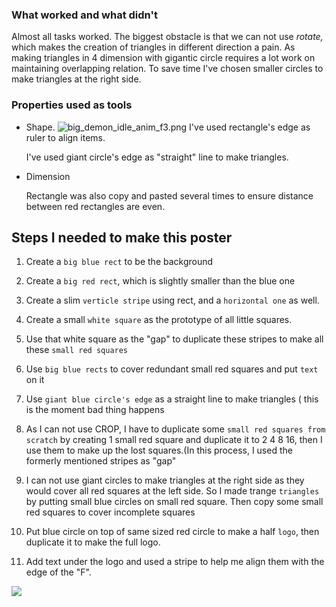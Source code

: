 ### What worked and what didn't

Almost all tasks worked. The biggest obstacle is that we can not use _rotate,_ which makes the creation of triangles in different direction a pain. As making triangles in 4 dimension with gigantic circle requires a lot work on maintaining overlapping relation. To save time I've chosen smaller circles to make triangles at the right side.

### Properties used as tools

- Shape.
  ![big_demon_idle_anim_f3.png](https://i.loli.net/2019/11/27/4G8xSjLXlTtBvuq.png)
  I've used rectangle's edge as ruler to align items.

  I've used giant circle's edge as "straight" line to make triangles.

- Dimension

  Rectangle was also copy and pasted several times to ensure distance between red rectangles are even.

## Steps I needed to make this poster

1. Create a `big blue rect` to be the background
2. Create a `big red rect`, which is slightly smaller than the blue one
3. Create a slim `verticle stripe` using rect, and a `horizontal one` as well.
4. Create a small `white square` as the prototype of all little squares.
5. Use that white square as the "gap" to duplicate these stripes to make all these `small red squares`

   [](https://www.notion.so/717819b5701f405b80f81737e3b21c8d#98eae9d73199437da9b0fdcac2340ded)

6. Use `big blue rects` to cover redundant small red squares and put `text` on it

   [](https://www.notion.so/717819b5701f405b80f81737e3b21c8d#ee8e72db266e4c81be1a7895dd164a68)

7. Use `giant blue circle's edge` as a straight line to make triangles ( this is the moment bad thing happens

   [](https://www.notion.so/717819b5701f405b80f81737e3b21c8d#55d74bda505b4df3910a5a19cff8ef29)

8. As I can not use CROP, I have to duplicate some `small red squares from scratch` by creating 1 small red square and duplicate it to 2 4 8 16, then I use them to make up the lost squares.(In this process, I used the formerly mentioned stripes as "gap"
9. I can not use giant circles to make triangles at the right side as they would cover all red squares at the left side. So I made trange `triangles` by putting small blue circles on small red square. Then copy some small red squares to cover incomplete squares

   [](https://www.notion.so/717819b5701f405b80f81737e3b21c8d#a58a3678c0b44fa697a2d6d7e256065e)

10. Put blue circle on top of same sized red circle to make a half `logo`, then duplicate it to make the full logo.
11. Add text under the logo and used a stripe to help me align them with the edge of the "F".

![](https://s3.us-west-2.amazonaws.com/secure.notion-static.com/b5c80634-588c-48ea-98fe-2089bbcf23a4/Manipulating_Graphical_Objects.png?X-Amz-Algorithm=AWS4-HMAC-SHA256&X-Amz-Credential=ASIAT73L2G45IJ3BWPEL%2F20191126%2Fus-west-2%2Fs3%2Faws4_request&X-Amz-Date=20191126T160435Z&X-Amz-Expires=86400&X-Amz-Security-Token=IQoJb3JpZ2luX2VjED0aCXVzLXdlc3QtMiJGMEQCIA9taAUkECKaEET1D8ASsYCZnUZTeeBgBsMA%2BZaqZzQkAiBxDqhZXO9K9nT3OZoWwCP7jAROguEUuYLuvO7tK86PUSrSAgh2EAAaDDI3NDU2NzE0OTM3MCIMW8K8g%2BM8Ld4f%2FO6IKq8COBkGqRTL7uftV%2FqrLFZq8hBY3YDv9xg9lwg0S5KstnwUlpQ6pettw4G7Q2CWi9WnFNjGCt9KYJRy0LCmWIExr32DZn7MrKqTKiDovk%2BvNTSgO3AlmV8xS20RzUqXPgelECvax%2Fees08d3NEPJdm%2FE8alQp5fhaWWMv%2BTZGWeIjXelTh9P%2BW7rrjru9IZ1zSQ7tV8LkZNsC%2Fy03E8t6dN6s5wGRfJfdmkkErXsdVWNdvVwUHAl6FE%2BMrtSm0AR1Gn%2F6rCW%2BD%2BEHXkqMKDaX9%2BZhkxlJjvQlWSepvDoumLJLJQcD7%2BjbhmsnZrTnv7oULp3lL9WZ%2BMU16HRDsanuBmm8vMEBLgK84nJoJ1Uhr5HZpyL0QgRThh7lXYQ3jdSepc7gdQtHJvc7g6yAKg%2BNvlMPm99O4FOs4Co%2FCTNHdvq8%2BQiHQ7g16684BzYcOjLPpTboXv%2FDaBZTaWUpXfU8zwJKmFv4CMJ4BohRBP5tSAHyUCdUi8Cl%2FUdUe%2FbUCWJRiVXhoZriPiI6N5%2BvCJblKtaFAfhnNlPXs20t2EmiclZEwq0xnrWHtKkoACE8lT89PDsacBM7vcw7GHtNammW3wcJc5dKdLYqyjpU%2FPOTJNvBzNUepxKB%2BmHMPwVZB6s5h9IPcedV4lWVJRwBGVh9XnwFoV8olmmRwZyAwbm1i1wWVQgeRHvcPQO192onMcdzEEHmMk6jVK5m1%2FGD3WsgPfI336ofKJxbeKkddqA9zY9TE9lFn27ptGu6ziFIcvi2rNjKdgdJ%2BB1KaSd1A5v%2FRM5vhStF069jg1oB5k054jIfV8sjsfpE9AjCGkcLvs%2F%2Fh34jtba8XINaudRgOjzLyPThp9XlKL4w%3D%3D&X-Amz-Signature=adf192d6945804e33f741d89927914fba585c74dc676ad81c037522640e9d36a&X-Amz-SignedHeaders=host&response-content-disposition=filename%20%3D%22Manipulating_Graphical_Objects.png%22)
